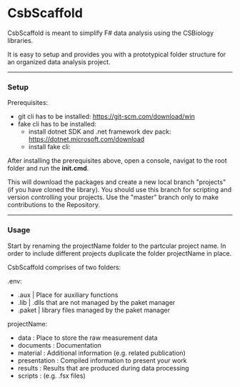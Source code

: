# CsbScaffold

CsbScaffold is meant to simplify F# data analysis using the CSBiology libraries.

It is easy to setup and provides you with a prototypical folder structure for an organized data analysis project. 

_______________
### Setup
Prerequisites: 
* git cli has to be installed: https://git-scm.com/download/win
* fake cli has to be installed:
  * install dotnet SDK and .net framework dev pack: https://dotnet.microsoft.com/download 
  * install fake cli: 

After installing the prerequisites above, open a console, navigat to the root folder and run the **init.cmd**.

This will download the packages and create a new local branch "projects" (if you have cloned the library). You should use this branch for scripting and version controlling your projects. Use the "master" branch only to make contributions to the Repository.

_______________
### Usage
Start by renaming the projectName folder to the partcular project name.
In order to include different projects duplicate the folder projectName in place.

CsbScaffold comprises of two folders:  

.env:
* .aux        | Place for auxiliary functions
* .lib        | .dlls that are not managed by the paket manager
* .paket      | library files managed by the paket manager


projectName:
* data         : Place to store the raw measurement data
* documents    : Documentation  
* material     : Additional information (e.g. related publication)
* presentation : Compiled information to present your work 
* results      : Results that are produced during data processing
* scripts      : (e.g. .fsx files)